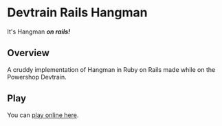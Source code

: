 # Devtrain Rails Hangman
It's Hangman ***on rails!***

## Overview
A cruddy implementation of Hangman in Ruby on Rails made while on the Powershop Devtrain.

## Play
You can [play online here](https://rails-hangman.herokuapp.com).

